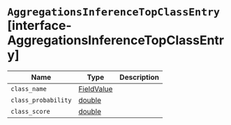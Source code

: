 # `AggregationsInferenceTopClassEntry` [interface-AggregationsInferenceTopClassEntry]

| Name | Type | Description |
| - | - | - |
| `class_name` | [FieldValue](./FieldValue.md) | &nbsp; |
| `class_probability` | [double](./double.md) | &nbsp; |
| `class_score` | [double](./double.md) | &nbsp; |
